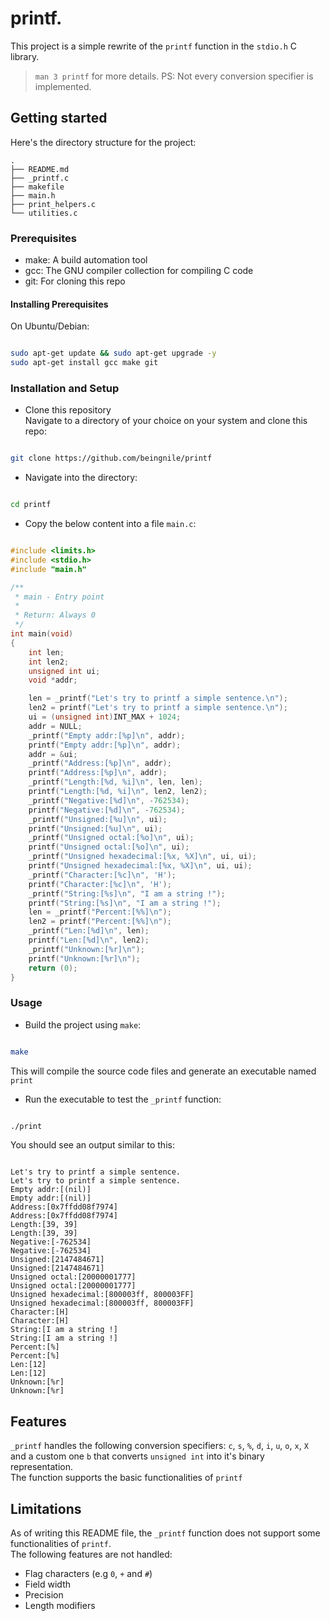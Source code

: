 # printf.

This project is a simple rewrite of the `printf` function in the `stdio.h` C library.  
>`man 3 printf` for more details.
PS: Not every conversion specifier is implemented.  

## Getting started
Here's the directory structure for the project:

```
.
├── README.md
├── _printf.c
├── makefile
├── main.h
├── print_helpers.c
└── utilities.c

```

### Prerequisites

* make: A build automation tool
* gcc: The GNU compiler collection for compiling C code
* git: For cloning this repo

#### Installing Prerequisites
On Ubuntu/Debian:

```sh

sudo apt-get update && sudo apt-get upgrade -y
sudo apt-get install gcc make git

```

### Installation and Setup
* Clone this repository  
Navigate to a directory of your choice on your system and clone this repo:

```sh

git clone https://github.com/beingnile/printf

```

* Navigate into the directory:

```sh

cd printf

```

* Copy the below content into a file `main.c`:

```c

#include <limits.h>
#include <stdio.h>
#include "main.h"

/**
 * main - Entry point
 *
 * Return: Always 0
 */
int main(void)
{
    int len;
    int len2;
    unsigned int ui;
	void *addr;

    len = _printf("Let's try to printf a simple sentence.\n");
    len2 = printf("Let's try to printf a simple sentence.\n");
    ui = (unsigned int)INT_MAX + 1024;
	addr = NULL;
    _printf("Empty addr:[%p]\n", addr);
    printf("Empty addr:[%p]\n", addr);
    addr = &ui;
    _printf("Address:[%p]\n", addr);
    printf("Address:[%p]\n", addr);
    _printf("Length:[%d, %i]\n", len, len);
    printf("Length:[%d, %i]\n", len2, len2);
    _printf("Negative:[%d]\n", -762534);
    printf("Negative:[%d]\n", -762534);
    _printf("Unsigned:[%u]\n", ui);
    printf("Unsigned:[%u]\n", ui);
    _printf("Unsigned octal:[%o]\n", ui);
    printf("Unsigned octal:[%o]\n", ui);
    _printf("Unsigned hexadecimal:[%x, %X]\n", ui, ui);
    printf("Unsigned hexadecimal:[%x, %X]\n", ui, ui);
    _printf("Character:[%c]\n", 'H');
    printf("Character:[%c]\n", 'H');
    _printf("String:[%s]\n", "I am a string !");
    printf("String:[%s]\n", "I am a string !");
    len = _printf("Percent:[%%]\n");
    len2 = printf("Percent:[%%]\n");
    _printf("Len:[%d]\n", len);
    printf("Len:[%d]\n", len2);
    _printf("Unknown:[%r]\n");
    printf("Unknown:[%r]\n");
    return (0);
}

```

### Usage
* Build the project using `make`:

```sh

make

```
This will compile the source code files and generate an executable named `print`

* Run the executable to test the `_printf` function:

```sh

./print

```

You should see an output similar to this:

```

Let's try to printf a simple sentence.
Let's try to printf a simple sentence.
Empty addr:[(nil)]
Empty addr:[(nil)]
Address:[0x7ffdd08f7974]
Address:[0x7ffdd08f7974]
Length:[39, 39]
Length:[39, 39]
Negative:[-762534]
Negative:[-762534]
Unsigned:[2147484671]
Unsigned:[2147484671]
Unsigned octal:[20000001777]
Unsigned octal:[20000001777]
Unsigned hexadecimal:[800003ff, 800003FF]
Unsigned hexadecimal:[800003ff, 800003FF]
Character:[H]
Character:[H]
String:[I am a string !]
String:[I am a string !]
Percent:[%]
Percent:[%]
Len:[12]
Len:[12]
Unknown:[%r]
Unknown:[%r]

```

## Features
`_printf` handles the following conversion specifiers: `c`, `s`, `%`, `d`, `i`, `u`, `o`, `x`, `X`
and a custom one `b` that converts `unsigned int` into it's binary representation.  
The function supports the basic functionalities of `printf`

## Limitations
As of writing this README file, the `_printf` function does not support some functionalities of
`printf`.  
The following features are not handled:  
* Flag characters (e.g `0`, `+` and `#`)
* Field width
* Precision
* Length modifiers
